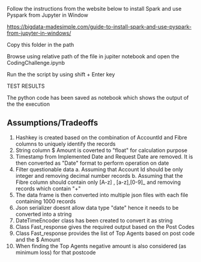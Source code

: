 
Follow the instructions from the website below to install Spark and use Pyspark from Jupyter in Window

https://bigdata-madesimple.com/guide-to-install-spark-and-use-pyspark-from-jupyter-in-windows/

Copy this folder in the path

Browse using relative path of the file in jupiter notebook and open the CodingChallenge.ipynb

Run the the script by using shift + Enter key

TEST RESULTS

The python code has been saved as notebook which shows the output of the the execution

Assumptions/Tradeoffs
---------------------

1. Hashkey is created based on the combination of AccountId and Fibre columns to uniquely identify the records
2. String column $ Amount is coverted to "float" for calculation purpose
3. Timestamp from Implemented Date and Request Date are removed. It is then converted as "Date" format to perform operation on date
4. Filter questionable data
	a. Assuming that Account Id should be only integer and removing decimal number records 
	b. Assuming that the Fibre column should contain only [A-z] , [a-z],[0-9]_ and removing records which contain "+"
5. The data frame is then converted into multiple json files with each file containing 1000 records
6. Json serializer doesnt allow data type "date" hence it needs to be converted into a string
7. DateTimeEncoder class has been created to convert it as string
8. Class Fast_response gives the required output based on the Post Codes 
9. Class Fast_response provides the list of Top Agents based on post code and the $ Amount
10. When finding the Top Agents negative amount is also considered (as minimum loss) for that postcode
 
